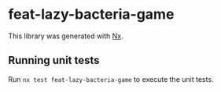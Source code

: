 # feat-lazy-bacteria-game

This library was generated with [Nx](https://nx.dev).

## Running unit tests

Run `nx test feat-lazy-bacteria-game` to execute the unit tests.
